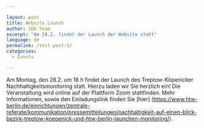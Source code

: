 ```yaml
---

layout: post
title: Website Launch
author: SDG Team
excerpt: "Am 28.2. findet der Launch der Website statt"
language: de
permalink: /test-post-1/
categories:
  - Events

---
```


Am Montag, den 28.2. um 18 h findet der Launch des Treptow-Köpenicker Nachhaltigkeitsmonitoring statt. Hierzu laden wir Sie herzlich ein! Die Veranstaltung wird online auf der Plattform Zoom stattfinden. Mehr Informationen, sowie den Einladungslink finden Sie [hier] (https://www.htw-berlin.de/einrichtungen/zentrale-referate/kommunikation/pressemitteilungen/nachhaltigkeit-auf-einen-blick-bezirk-treptow-koepenick-und-htw-berlin-launchen-monitoring/).

